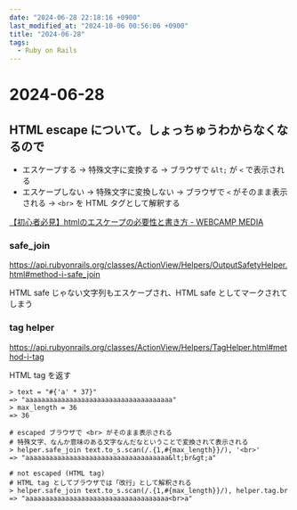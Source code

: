 ```yaml
---
date: "2024-06-28 22:18:16 +0900"
last_modified_at: "2024-10-06 00:56:06 +0900"
title: "2024-06-28"
tags:
  - Ruby on Rails
---
```


# 2024-06-28
## HTML escape について。しょっちゅうわからなくなるので

- エスケープする -> 特殊文字に変換する -> ブラウザで `&lt;` が `<` で表示される
- エスケープしない -> 特殊文字に変換しない -> ブラウザで `<` がそのまま表示される -> `<br>` を HTML タグとして解釈する

[【初心者必見】htmlのエスケープの必要性と書き方 - WEBCAMP MEDIA](https://web-camp.io/magazine/archives/75168)

### safe_join
https://api.rubyonrails.org/classes/ActionView/Helpers/OutputSafetyHelper.html#method-i-safe_join

HTML safe じゃない文字列もエスケープされ、HTML safe としてマークされてしまう

### tag helper

https://api.rubyonrails.org/classes/ActionView/Helpers/TagHelper.html#method-i-tag

HTML tag を返す

```
> text = "#{'a' * 37}"
=> "aaaaaaaaaaaaaaaaaaaaaaaaaaaaaaaaaaaaa"
> max_length = 36
=> 36

# escaped ブラウザで <br> がそのまま表示される
# 特殊文字、なんか意味のある文字なんだなということで変換されて表示される
> helper.safe_join text.to_s.scan(/.{1,#{max_length}}/), '<br>'
=> "aaaaaaaaaaaaaaaaaaaaaaaaaaaaaaaaaaaa&lt;br&gt;a"

# not escaped (HTML tag)
# HTML tag としてブラウザでは「改行」として解釈される
> helper.safe_join text.to_s.scan(/.{1,#{max_length}}/), helper.tag.br
=> "aaaaaaaaaaaaaaaaaaaaaaaaaaaaaaaaaaaa<br>a"
```
